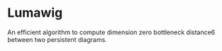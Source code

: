 # Lumawig
An efficient algorithm to compute dimension zero bottleneck distance6 between two persistent diagrams.
